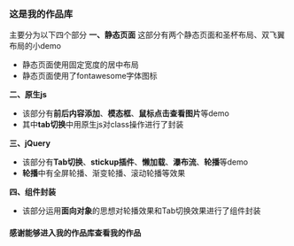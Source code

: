 ### 这是我的作品库
主要分为以下四个部分
**一、静态页面**
这部分有两个静态页面和圣杯布局、双飞翼布局的小demo
* 静态页面使用固定宽度的居中布局
* 静态页面使用了fontawesome字体图标

**二、原生js**
* 该部分有**前后内容添加**、**模态框**、**鼠标点击查看图片**等demo
* 其中**tab切换**中用原生js对class操作进行了封装

**三、jQuery**
* 该部分有**Tab切换**、**stickup插件**、**懒加载**、**瀑布流**、**轮播**等demo
* **轮播**中有全屏轮播、渐变轮播、滚动轮播等效果

**四、组件封装**
* 该部分运用**面向对象**的思想对轮播效果和Tab切换效果进行了组件封装

#### 感谢能够进入我的作品库查看我的作品
